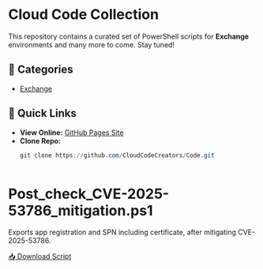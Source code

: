 # Cloud Code Collection

This repository contains a curated set of PowerShell scripts for **Exchange** environments and many more to come.
Stay tuned!

## 📂 Categories
- [Exchange](Exchange)

## 🔗 Quick Links
- **View Online:** [GitHub Pages Site](https://CloudCodeCreators.github.io/Code)
- **Clone Repo:**
  ```powershell
  git clone https://github.com/CloudCodeCreators/Code.git



# Post_check_CVE-2025-53786_mitigation.ps1

Exports app registration and SPN including certificate, after mitigating CVE-2025-53786.

[📥 Download Script](https://github.com/CloudCodeCreators/Code/blob/main/Exchange/Post_check_CVE-2025-53786_mitigation.ps1)

